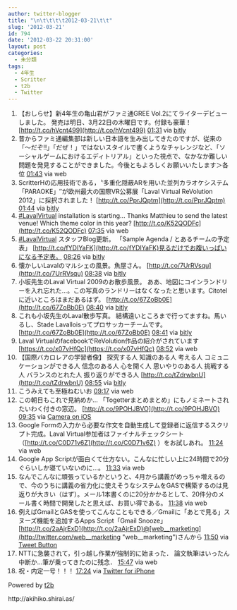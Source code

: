 ```yaml
---
author: twitter-blogger
title: "\n\t\t\t\t2012-03-21\t\t"
slug: '2012-03-21'
id: 794
date: '2012-03-22 20:31:00'
layout: post
categories:
  - 未分類
tags:
  - 4年生
  - Scritter
  - t2b
  - Twitter
---
```


<div xmlns:georss="http://www.georss.org/georss">

1.  <span><span>【おしらせ】新4年生の亀山君がファミ通GREE Vol.2にてライターデビューしました。 発売は明日、3月22日の木曜日です。付録も豪華！ [http://t.co/hVcnt499](http://t.co/hVcnt499)</span> <span>[<span>01:31</span>](http://twitter.com/o_ob/status/182444416617816064) <span>via [bitly](http://bit.ly)</span></span></span>
2.  <span><span>昔からファミ通編集部は新しい日本語を生み出してきたのですが、従来の「～だぞ!!」「だぜ！」ではないスタイルで書くようなチャレンジなど、「ソーシャルゲームにおけるエディトリアル」といった視点で、なかなか難しい問題を発見することができました。今後ともよろしくお願いいたします＞各位</span> <span>[<span>01:43</span>](http://twitter.com/o_ob/status/182447357403734017) <span>via web</span></span></span>
3.  <span><span>ScritterHの応用技術である，〝多重化隠蔽ARを用いた並列カラオケシステム「PARAOKE」″が欧州最大の国際VR公募展「Laval Virtual ReVolution 2012」に採択されました！ [http://t.co/PprJQptm](http://t.co/PprJQptm)</span> <span>[<span>01:44</span>](http://twitter.com/o_ob/status/182447711646269440) <span>via [bitly](http://bit.ly)</span></span></span>
4.  <span><span>[#LavalVirtual](http://twitter.com/search?q=%23LavalVirtual "#LavalVirtual") installation is starting... Thanks Matthieu to send the latest venue! Which theme color in this year? [http://t.co/K52QODFc](http://t.co/K52QODFc)</span> <span>[<span>07:35</span>](http://twitter.com/o_ob/status/182535861311774720) <span>via web</span></span></span>
5.  <span><span>[#LavalVirtual](http://twitter.com/search?q=%23LavalVirtual "#LavalVirtual") スタッフBlog更新。 「Sample Agenda / とあるチームの予定表」 [http://t.co/fYDIYaFK](http://t.co/fYDIYaFK)見るだけでお腹いっぱいになる予定表。</span> <span>[<span>08:26</span>](http://twitter.com/o_ob/status/182548637958680576) <span>via [bitly](http://bit.ly)</span></span></span>
6.  <span><span>懐かしいLavalのマルシェの風景。魚屋さん。 [http://t.co/7UrRVsqu](http://t.co/7UrRVsqu)</span> <span>[<span>08:38</span>](http://twitter.com/o_ob/status/182551876129136640) <span>via [bitly](http://bit.ly)</span></span></span>
7.  <span><span>小坂先生のLaval Virtual 2009のお散歩風景。 ああ、地図にコインランドリーを入れ忘れた…。この写真のランドリーはなくなったと思います。Citotelに近いところはまだあるはず。 [http://t.co/67ZoBb0E](http://t.co/67ZoBb0E)</span> <span>[<span>08:40</span>](http://twitter.com/o_ob/status/182552212965298176) <span>via [bitly](http://bit.ly)</span></span></span>
8.  <span><span>これも小坂先生のLaval散歩写真。 結構遠いところまで行ってますね。馬いるし、Stade Lavalloisってプロサッカーチームです。 [http://t.co/67ZoBb0E](http://t.co/67ZoBb0E)</span> <span>[<span>08:41</span>](http://twitter.com/o_ob/status/182552580809953280) <span>via [bitly](http://bit.ly)</span></span></span>
9.  <span><span>Laval VirtualのfacebookでReVolution作品の紹介がされています [https://t.co/x07vHfQc](https://t.co/x07vHfQc)</span> <span>[<span>08:52</span>](http://twitter.com/o_ob/status/182555250157305857) <span>via web</span></span></span>
10.  <span><span>【国際バカロレアの学習者像】 探究する人 知識のある人 考える人 コミュニケーションができる人 信念のある人 心を開く人 思いやりのある人 挑戦する人 バランスのとれた人 振り返りができる人 [http://t.co/tZdrwbnU](http://t.co/tZdrwbnU)</span> <span>[<span>08:55</span>](http://twitter.com/o_ob/status/182555954750046209) <span>via [bitly](http://bit.ly)</span></span></span>
11.  <span><span>こうみえても至極ねむいお</span> <span>[<span>09:17</span>](http://twitter.com/o_ob/status/182561494733570049) <span>via web</span></span></span>
12.  <span><span>この朝日もこれで見納めか... 「Togetterまとめまとめ」にもノミネートされたいわく付きの窓辺。 [http://t.co/9POHJBVO](http://t.co/9POHJBVO)</span> <span>[<span>09:35</span>](http://twitter.com/o_ob/status/182566027463364608) <span>via [Camera on iOS](http://www.apple.com)</span></span></span>
13.  <span><span>Google Formの入力から必要な作文を自動生成して登録者に返信するスクリプト完成。Laval Virtual参加者はファイナルチェックシート（[http://t.co/C0D71v6Z](http://t.co/C0D71v6Z) ）をお試しあれ。</span> <span>[<span>11:24</span>](http://twitter.com/o_ob/status/182593463752204288) <span>via web</span></span></span>
14.  <span><span>Google App Scriptが面白くて仕方ない。こんなに忙しい上に24時間で20分ぐらいしか寝ていないのに…。</span> <span>[<span>11:33</span>](http://twitter.com/o_ob/status/182595872247394304) <span>via web</span></span></span>
15.  <span><span>なんでこんなに頑張っているかというと、4月から講義がめっちゃ増えるので、今のうちに講義の省力化に使えそうなシステムをGASで構築するのは見返りが大きい（はず）。メール1本書くのに20分かかるとして、20件分のメール書く時間で開発したと思えば、お買い得である。</span> <span>[<span>11:38</span>](http://twitter.com/o_ob/status/182597186800979969) <span>via web</span></span></span>
16.  <span><span>例えばGmailとGASを使ってこんなこともできる／Gmailに「あとで見る」スヌーズ機能を追加するApps Script「Gmail Snooze」 [http://t.co/2aAjrExD](http://t.co/2aAjrExD)@[web__marketing](http://twitter.com/web__marketing "web__marketing")さんから</span> <span>[<span>11:50</span>](http://twitter.com/o_ob/status/182600001204125697) <span>via [Tweet Button](http://twitter.com/tweetbutton)</span></span></span>
17.  <span><span>NTTに急襲されて，引っ越し作業が強制的に始まった． 論文執筆はいったん中断か…筆が乗ってきたのに残念．</span> <span>[<span>15:47</span>](http://twitter.com/o_ob/status/182659833399492610) <span>via web</span></span></span>
18.  <span><span>祝・内定一号！！！</span> <span>[<span>17:24</span>](http://twitter.com/o_ob/status/182684068348035072) <span>via [Twitter for iPhone](http://twitter.com/#!/download/iphone)</span></span></span>

</div>

Powered by [t2b](http://t2b.utilz.jp/)

<div>http://akihiko.shirai.as/</div>